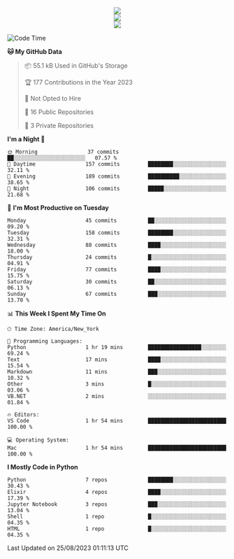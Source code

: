 
<div align="center"><img src="https://readme-typing-svg.demolab.com?font=Fira+Code&pause=1000&center=true&vCenter=true&width=435&lines=Hello%EF%BD%9E;I+LIKE+CODING%EF%BC%81;%E5%BC%B7%E5%8C%96%E5%AD%A6%E7%BF%92%E3%81%AB%E5%A4%A7%E5%A5%BD%E3%81%8D%EF%BC%81;%E6%B0%B8%E8%BF%9C%E5%96%9C%E6%AC%A2%E9%B2%A8%E9%B2%A8%EF%BC%81%EF%BC%81%EF%BC%81" />  
</div>

<div align="center"><img src="https://github-readme-stats.vercel.app/api?username=ruoyuGao&theme=black-red" />  
</div>

<div align="center">
    <img src="https://github-readme-stats.vercel.app/api/top-langs/?username=ruoyuGao&layout=compact&theme=black-red"/>
</div>

<!--START_SECTION:waka-->
![Code Time](http://img.shields.io/badge/Code%20Time-179%20hrs%2051%20mins-blue)

**🐱 My GitHub Data** 

> 📦 55.1 kB Used in GitHub's Storage 
 > 
> 🏆 177 Contributions in the Year 2023
 > 
> 🚫 Not Opted to Hire
 > 
> 📜 16 Public Repositories 
 > 
> 🔑 3 Private Repositories 
 > 
**I'm a Night 🦉** 

```text
🌞 Morning                37 commits          ██░░░░░░░░░░░░░░░░░░░░░░░   07.57 % 
🌆 Daytime                157 commits         ████████░░░░░░░░░░░░░░░░░   32.11 % 
🌃 Evening                189 commits         ██████████░░░░░░░░░░░░░░░   38.65 % 
🌙 Night                  106 commits         █████░░░░░░░░░░░░░░░░░░░░   21.68 % 
```
📅 **I'm Most Productive on Tuesday** 

```text
Monday                   45 commits          ██░░░░░░░░░░░░░░░░░░░░░░░   09.20 % 
Tuesday                  158 commits         ████████░░░░░░░░░░░░░░░░░   32.31 % 
Wednesday                88 commits          ████░░░░░░░░░░░░░░░░░░░░░   18.00 % 
Thursday                 24 commits          █░░░░░░░░░░░░░░░░░░░░░░░░   04.91 % 
Friday                   77 commits          ████░░░░░░░░░░░░░░░░░░░░░   15.75 % 
Saturday                 30 commits          ██░░░░░░░░░░░░░░░░░░░░░░░   06.13 % 
Sunday                   67 commits          ███░░░░░░░░░░░░░░░░░░░░░░   13.70 % 
```


📊 **This Week I Spent My Time On** 

```text
🕑︎ Time Zone: America/New_York

💬 Programming Languages: 
Python                   1 hr 19 mins        █████████████████░░░░░░░░   69.24 % 
Text                     17 mins             ████░░░░░░░░░░░░░░░░░░░░░   15.54 % 
Markdown                 11 mins             ███░░░░░░░░░░░░░░░░░░░░░░   10.32 % 
Other                    3 mins              █░░░░░░░░░░░░░░░░░░░░░░░░   03.06 % 
VB.NET                   2 mins              ░░░░░░░░░░░░░░░░░░░░░░░░░   01.84 % 

🔥 Editors: 
VS Code                  1 hr 54 mins        █████████████████████████   100.00 % 

💻 Operating System: 
Mac                      1 hr 54 mins        █████████████████████████   100.00 % 
```

**I Mostly Code in Python** 

```text
Python                   7 repos             ████████░░░░░░░░░░░░░░░░░   30.43 % 
Elixir                   4 repos             ████░░░░░░░░░░░░░░░░░░░░░   17.39 % 
Jupyter Notebook         3 repos             ███░░░░░░░░░░░░░░░░░░░░░░   13.04 % 
Shell                    1 repo              █░░░░░░░░░░░░░░░░░░░░░░░░   04.35 % 
HTML                     1 repo              █░░░░░░░░░░░░░░░░░░░░░░░░   04.35 % 
```




 Last Updated on 25/08/2023 01:11:13 UTC
<!--END_SECTION:waka-->
